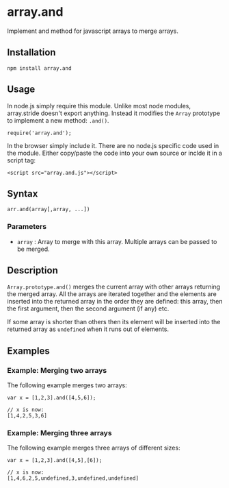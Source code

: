 # array.and

Implement and method for javascript arrays to merge arrays.

## Installation

    npm install array.and

## Usage

In node.js simply require this module. Unlike most node modules, array.stride doesn't 
export anything. Instead it modifies the `Array` prototype to implement a new method: 
`.and()`.

	require('array.and');
	
In the browser simply include it. There are no node.js specific code used in the module. 
Either copy/paste the code into your own source or inclde it in a script tag:

	<script src="array.and.js"></script>

## Syntax

	arr.and(array[,array, ...])

### Parameters

- `array` : Array to merge with this array. Multiple arrays can be passed to be
  merged.
  
## Description

`Array.prototype.and()` merges the current array with other arrays returning the
merged array. All the arrays are iterated together and the elements are inserted
into the returned array in the order they are defined: this array, then the first
argument, then the second argument (if any) etc.

If some array is shorter than others then its element will be inserted into the
returned array as `undefined` when it runs out of elements.

## Examples

### Example: Merging two arrays

The following example merges two arrays:

    var x = [1,2,3].and([4,5,6]);
	
	// x is now:
	[1,4,2,5,3,6]


### Example: Merging three arrays

The following example merges three arrays of different sizes:

	var x = [1,2,3].and([4,5],[6]);
	
	// x is now:
	[1,4,6,2,5,undefined,3,undefined,undefined]


